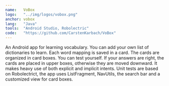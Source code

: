 ```yaml
---
name:   VoBox
logo:   "../img/logos/vobox.png"
anchor: vobox
lang:   "Java"
tools:  "Android Studio, Robolectric"
code:   "https://github.com/CarstenKarbach/VoBox"
---
```

An Android app for learning vocabulary. You can add your own list of dictionaries to learn. 
Each word mapping is saved in a card. The cards are organized in card boxes. You can test yourself. 
If your answers are right, the cards are placed in upper boxes, otherwise they are moved downward.
It makes heavy use of both explicit and implicit intents. Unit tests are based on Robolectrict,
the app uses ListFragment, NavUtils, the search bar and a customized view for card boxes.
